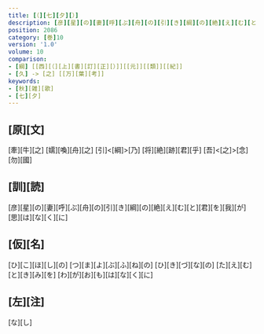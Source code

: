 ```yaml
---
title: [（][七][夕][）]
description: [彦][星][の][妻][呼][ぶ][舟][の][引][き][綱][の][絶][え][む][と][君][を][我][が][思][は][な][く][に]
position: 2086
category: [巻]10
version: '1.0'
volume: 10
comparison:
- [綱] [[西][（][上][書][訂][正][）]][[元]][[類]][[紀]]
- [久] -> [之] [[万][葉][考]]
keywords:
- [秋][雑][歌]
- [七][夕]
---
```


## [原][文]

[牽][牛][之] [嬬][喚][舟][之] [引]<[綱]>[乃] [将][絶][跡][君][乎] [吾]<[之]>[念][勿][國]

## [訓][読]

[彦][星][の][妻][呼][ぶ][舟][の][引][き][綱][の][絶][え][む][と][君][を][我][が][思][は][な][く][に]

## [仮][名]

[ひ][こ][ほ][し][の] [つ][ま][よ][ぶ][ふ][ね][の] [ひ][き][づ][な][の] [た][え][む][と][き][み][を] [わ][が][お][も][は][な][く][に]

## [左][注]

[な][し]
